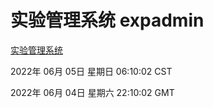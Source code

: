 # 实验管理系统 expadmin
[实验管理系统](http://59.174.27.195:56808/expadmin-782313d2-e1b1-4ea7-932e-3a55e6a1a4d0/)

2022年 06月 05日 星期日 06:10:02 CST

2022年 06月 04日 星期六 22:10:02 GMT

